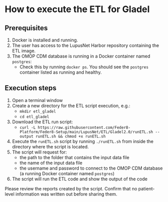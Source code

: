# How to execute the ETL for Gladel

## Prerequisites
1. Docker is installed and running.
2. The user has access to the LupusNet Harbor repository containing the ETL image.
3. The OMOP CDM database is running in a Docker container named `postgres`:
    * Check this by running `docker ps`. You should see the `postgres` container listed as running and healthy.

## Execution steps
1. Open a terminal window 
2. Create a new directory for the ETL script execution, e.g.:
   * `mkdir etl_gladel`
   * `cd etl_gladel`
2. Download the ETL run script:
    * `curl -L https://raw.githubusercontent.com/Feder8-Platform/Feder8-Setup/main/LupusNet/ETL/Gladel2.0/runETL.sh --output runETL.sh && chmod +x runETL.sh`
3. Execute the `runETL.sh` script by running `./runETL.sh` from inside the directory where the script is located.
4. The script will request for:
    * the path to the folder that contains the input data file
    * the name of the input data file
    * the username and password to connect to the OMOP CDM database (a running Docker container named `postgres`)
5. The script will run the ETL code and show the output of the code

Please review the reports created by the script. Confirm that no patient-level information was written out before sharing them.
